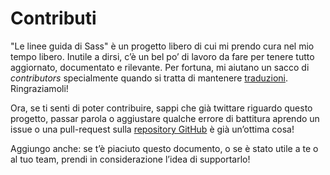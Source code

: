 
# Contributi

"Le linee guida di Sass" è un progetto libero di cui mi prendo cura nel mio tempo libero. Inutile a dirsi, c’è un bel po’ di lavoro da fare per tenere tutto aggiornato, documentato e rilevante. 
Per fortuna, mi aiutano un sacco di _contributors_ specialmente quando si tratta di mantenere <a href="#options-panel" class="link-like">traduzioni</a>. Ringraziamoli!

Ora, se ti senti di poter contribuire, sappi che già twittare riguardo questo progetto, passar parola o aggiustare qualche errore di battitura aprendo un issue o una pull-request sulla [repository GitHub](https://github.com/HugoGiraudel/sass-guidelines) è già un’ottima cosa!

Aggiungo anche: se t’è piaciuto questo documento, o se è stato utile a te o al tuo team, prendi in considerazione l’idea di supportarlo!
